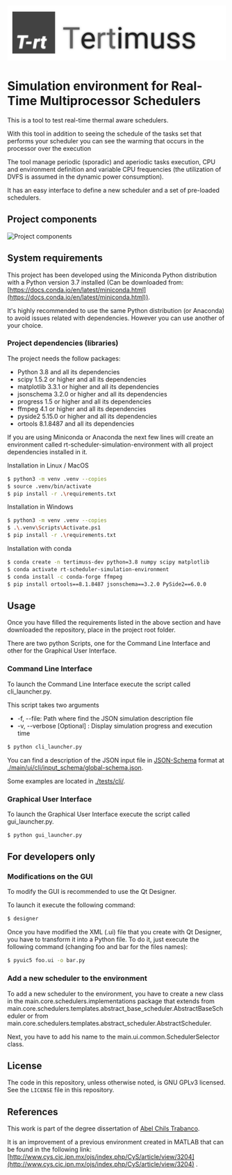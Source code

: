 ![Tertimuss logo](./doc/images/logo/logo.svg)
# Simulation environment for Real-Time Multiprocessor Schedulers

This is a tool to test real-time thermal aware schedulers.

With this tool in addition to seeing the schedule of the tasks set that performs your scheduler you can see the warming
that occurs in the processor over the execution

The tool manage periodic (sporadic) and aperiodic tasks execution, CPU and environment definition and variable CPU
frequencies (the utilization of DVFS is assumed in the dynamic power consumption).

It has an easy interface to define a new scheduler and a set of pre-loaded schedulers.

## Project components

![Project components](./doc/diagrams/basic_components/SimulatorComponents.png)

## System requirements

This project has been developed using the Miniconda Python distribution with a Python version 3.7 installed (Can be
downloaded from: [https://docs.conda.io/en/latest/miniconda.html](https://docs.conda.io/en/latest/miniconda.html)).

It's highly recommended to use the same Python distribution (or Anaconda) to avoid issues related with dependencies.
However you can use another of your choice.

### Project dependencies (libraries)

The project needs the follow packages:

- Python 3.8 and all its dependencies
- scipy 1.5.2 or higher and all its dependencies
- matplotlib 3.3.1 or higher and all its dependencies
- jsonschema 3.2.0 or higher and all its dependencies
- progress 1.5 or higher and all its dependencies
- ffmpeg 4.1 or higher and all its dependencies
- pyside2 5.15.0 or higher and all its dependencies
- ortools 8.1.8487 and all its dependencies

If you are using Miniconda or Anaconda the next few lines will create an environment called
rt-scheduler-simulation-environment with all project dependencies installed in it.

Installation in Linux / MacOS

```bash
$ python3 -m venv .venv --copies
$ source .venv/bin/activate
$ pip install -r .\requirements.txt
```

Installation in Windows

```bash
$ python3 -m venv .venv --copies
$ .\.venv\Scripts\Activate.ps1
$ pip install -r .\requirements.txt
```

Installation with conda
```bash
$ conda create -n tertimuss-dev python=3.8 numpy scipy matplotlib
$ conda activate rt-scheduler-simulation-environment
$ conda install -c conda-forge ffmpeg
$ pip install ortools==8.1.8487 jsonschema==3.2.0 PySide2==6.0.0
```

## Usage

Once you have filled the requirements listed in the above section and have downloaded the repository, place in the
project root folder.

There are two python Scripts, one for the Command Line Interface and other for the Graphical User Interface.

### Command Line Interface

To launch the Command Line Interface execute the script called cli_launcher.py.

This script takes two arguments

- -f, --file: Path where find the JSON simulation description file
- -v, --verbose \[Optional\] : Display simulation progress and execution time

```bash
$ python cli_launcher.py
```

You can find a description of the JSON input file in [JSON-Schema](https://json-schema.org/) format
at [./main/ui/cli/input_schema/global-schema.json](tertimuss_cli/input_schema/global-schema.json).

Some examples are located in [./tests/cli/](tests/old/cli).

### Graphical User Interface

To launch the Graphical User Interface execute the script called gui_launcher.py.

```bash
$ python gui_launcher.py
```

## For developers only

### Modifications on the GUI

To modify the GUI is recommended to use the Qt Designer.

To launch it execute the following command:

```bash
$ designer
```

Once you have modified the XML (.ui) file that you create with Qt Designer, you have to transform it into a Python file.
To do it, just execute the following command (changing foo and bar for the files names):

```bash
$ pyuic5 foo.ui -o bar.py
```

### Add a new scheduler to the environment

To add a new scheduler to the environment, you have to create a new class in the main.core.schedulers.implementations
package that extends from main.core.schedulers.templates.abstract_base_scheduler.AbstractBaseScheduler or from
main.core.schedulers.templates.abstract_scheduler.AbstractScheduler.

Next, you have to add his name to the main.ui.common.SchedulerSelector class.

## License

The code in this repository, unless otherwise noted, is GNU GPLv3 licensed. See the `LICENSE` file in this repository.

## References

This work is part of the degree dissertation of [Abel Chils Trabanco](https://github.com/AbelChT/).

It is an improvement of a previous environment created in MATLAB that can be found in the following link:
[http://www.cys.cic.ipn.mx/ojs/index.php/CyS/article/view/3204](http://www.cys.cic.ipn.mx/ojs/index.php/CyS/article/view/3204)
.
